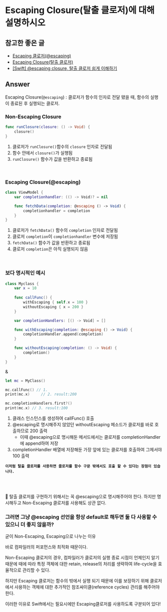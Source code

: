 # Escaping Closure(탈출 클로저)에 대해 설명하시오

## 참고한 좋은 글
* [Escaping 클로저(@escaping)](https://jusung.github.io/Escaping-Closure/)
* [Escaping Closure(탈출 클로저)](https://dongminyoon.tistory.com/14)
* [[Swift] @escaping closure, 탈출 클로저 쉽게 이해하기](https://baechukim.tistory.com/38)


## Answer

Escaping Closure(`@escaping`) : 클로저가 함수의 인자로 전달 됐을 때, 함수의 실행이 종료된 후 실행되는 클로저.

### Non-Escaping Closure
```swift
func runClosure(closure: () -> Void) {
    closure()
}
```
1. 클로저가 `runClosure()`함수의 `closure` 인자로 전달됨
2. 함수 안에서 `closure()`가 실행됨
3. `runClosure()` 함수가 값을 반환하고 종료됨


<br>

### Escaping Closure(@escaping)
```swift
class ViewModel {
    var completionhandler: (() -> Void)? = nil

    func fetchData(completion: @escaping () -> Void) {
        completionhandler = completion
    }
}
```
1. 클로저가 `fetchData()` 함수의 `completion` 인자로 전달됨
2. 클로저 `completion`이 `completionhandler` 변수에 저장됨
3. `fetchData()` 함수가 값을 반환하고 종료됨
4. 클로저 `completion`은 아직 실행되지 않음


<br>

### 보다 명시적인 예시

```swift
class Myclass {
    var x = 10
    
    func callFunc() {
        withEscaping { self.x = 100 }
        withoutEscaping { x = 200 } 
    }

    var completionHandlers: [() -> Void] = []

    func withEscaping(completion: @escaping () -> Void) {
        completionHandler.append(completion)
    }

    func withoutEscaping(completion: () -> Void) {
        completion()
    }
}
```
& 
```swift
let mc = MyClass()

mc.callFunc() // 1.
print(mc.x) 	// 2. result:200

mc.completionHandlers.first?()
print(mc.x)	// 3. result:100
```
1. 클래스 인스턴스를 생성하여 callFunc() 호출
2. @escaping로 명시해주지 않았던 withoutEscaping 메소드가 클로저를 바로 호출하므로 200 출력
     - 이때 @escaping으로 명시해둔 메서드에서는 클로저를 completionHandler에 append하여 저장
3. completionHandler 배열에 저장해둔 가장 앞에 있는 클로저를 호출하여 그제서야 100 출력

**`이처럼 탈출 클로저를 사용하면 클로저를 함수 구문 밖에서도 호출 할 수 있다는 장점이 있습니다.`**


<br>
<br>

📌 탈출 클로저를 구현하기 위해서는 꼭 @escaping으로 명시해주어야 한다. 하지만 명시해두고 Non-Escaping 클로저를 사용해도 상관 없다.

### 그러면 그냥 @escaping 선언을 항상 default로 해두면 둘 다 사용할 수 있으니 더 좋지 않을까?

굳이 Non-Escaping, Escaping으로 나누는 이유

바로 컴파일러의 퍼포먼스와 최적화 때문이다.

Non-Escaping 클로저의 경우, 컴파일러가 클로저의 실행 종료 시점이 언제인지 알기 때문에 때에 따라 특정 객체에 대한 retain, release의 처리를 생략하여 life-cycle을 효율적으로 관리할 수 있다.

하지만 Escaping 클로저는 함수의 밖에서 실행 되기 때문에 이를 보장하기 위해 클로저에서 사용하는 객체에 대한 추가적인 참조싸이클(reference cycles) 관리를 해주어야 한다. 

이러한 이유로 Swift에서는 필요시에만 Escaping클로저를 사용하도록 구분되어 있다!